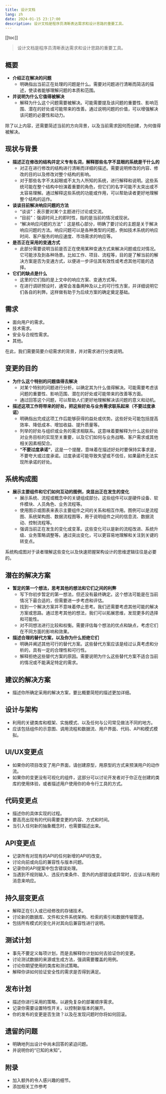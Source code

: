 ```yaml
---
title: 设计文档
lang: zh
date: 2024-01-15 23:17:00
description: 设计文档是程序员清晰表达需求和设计思路的重要工具。
---
```


[[toc]]

> 设计文档是程序员清晰表达需求和设计思路的重要工具。

## 概要

* **介绍正在解决的问题**
  * 明确指出当前正在处理的问题是什么。需要对问题进行清晰而简洁的描述，使读者能够理解问题的本质和范围。
* **并说明为什么它值得被解决**
  * 解释为什么这个问题需要被解决。可能需要提及该问题的重要性、影响范围、潜在的好处或可能带来的改善。通过说明问题的价值，可以增强解决该问题的必要性和动力。

除了以上内容，还需要简述当前的方向背景，以及当前需求因何而创建，为何值得被解决。

## 现状与背景

* **描述正在修改的结构并定义专有名词，解释那些名字不显眼的系统是干什么的**
  * 对正在进行修改的结构进行清晰而详细的描述。需要说明修改的内容、修改的目的以及修改对整个结构的影响。
  * 对于那些名字不太起眼或不太为人所知的系统，进行解释和说明。这些系统可能在整个结构中扮演着重要的角色，但它们的名字可能不太突出或不太容易理解。通过解释这些系统的功能或作用，可以帮助读者更好地理解整个结构的运作。
* **谈谈目前解决响应问题的方法**
  * “谈谈”：表示要对某个主题进行讨论或交流。
  * “目前”：强调时间上的即时性，指的是当前的情况或现状。
  * “解决响应问题的方法”：这是核心部分，明确了要讨论的主题是关于解决响应问题的方法。响应问题可以是各种类型的问题，例如技术系统的响应时间、客户服务的响应速度、市场需求的响应等。
* **是否正在采用的变通方式**
  * 此部分需要说明当前是否正在使用某种变通方式来解决问题或应对情况。它可能涉及到各种场景。比如工作、项目、流程等，目的是了解当前的解决方案是否为变通方式，以便进一步评估其有效性或考虑其他可能的选择。
* **它们的缺点是什么**
  * 这里的它们指的是上文中的响应方案、变通方式等。
  * 在进行调研预设时，通常会准备两种及以上的可行性方案，并详细说明它们各自的利弊。这样做有助于为后续方案的确定奠定基础。

## 需求

* 面向用户的需求。
* 技术需求。
* 安全与合规性需求。
* 其他。

在此，我们需要简要介绍需求的背景，并对需求进行分类说明。

## 变更的目的
* **为什么这个特别的问题值得去解决**
  * 对某个特别的问题进行分析，以确定其为什么值得解决。可能需要考虑该问题的重要性、影响范围、潜在的好处或可能带来的改善等方面。
  * 通过回答这个问题，可以帮助人们更好地理解解决该问题的意义和动机。
* **描述这项工作将带来的好处，把这些好处与业务需求联系起来（不要过度承诺）**
  * 明确指出完成这项工作后能够获得的益处或优势。这些好处可能包括提高效率、降低成本、增加收益、提升质量等。
  * 列举的好处与组织或业务的需求相联系。这意味着要解释为什么这些好处对业务目标的实现至关重要，以及它们如何与业务战略、客户需求或其他相关因素相契合。
  * **<a>“不要过度承诺”</a>**，这是一个提醒，意味着在描述好处时要保持实事求是，不要夸大或过度承诺。过度承诺可能导致失望或不信任，如果最终无法实现所承诺的好处。

## 系统构成图
* **展示主要组件和它们如何互动的图例，突显出正在发生的变化**
  * 展示系统、流程或概念中的关键组成部分。这些组件可以是硬件设备、软件模块、人员角色、业务流程等。
  * 使用图示或图表来表示主要组件之间的关系和相互作用。图例可以是流程图、系统架构图、数据流程图等，用于说明组件之间的信息流、数据流动、控制流程等。
  * 强调当前正在发生的变化或变革。这些变化可以是新的流程改进、系统升级、业务策略调整等。通过突出变化，可以更容易地理解和关注到关键的转变点。

系统构成图对于读者理解这些变化以及快速把握架构设计的思维逻辑往往是必要的。

## 潜在的解决方案
* **暂定的第一个想法，思考其他的想法和它们之间的利弊**
  * 写下你初步暂定的第一想法，但还没有最终确定。这个想法可能是在当前情况下最合适的，但需要进一步考虑和评估。
  * 找到一个解决方案并不意味着停止思考。我们还需要考虑其他可能的解决方案或思路。通过思考其他的想法，我们可以拓展思维，发现更多的选择和可能性。
  * 对不同想法进行比较和权衡。需要评估每个想法的优点和缺点，考虑它们在不同方面的影响和效果。
* **描述合理的替代方案，以及你为什么拒绝它们**
  * 明确并阐述其他可行的替代方案。这些替代方案应该是经过认真考虑和分析的，具有一定的合理性和可行性。
  * 解释拒绝这些替代方案的原因。需要说明为什么这些替代方案不适合当前的情况或不能满足特定的需求。

## 建议的解决方案
* 描述你所确定采用的解决方案，要比概要简短的描述更加详细。

## 设计与架构
* 利用的关键类库和框架、实施模式、以及任何与公司常见做法不同的地方。
* 应该包括组件的示意图、调用流程和数据流、用户界面、代码、API和模式模拟。

## UI/UX变更点
* 如果你的项目改变了用户界面，请创建原型，用原型的方式来预演用户的动作流。
* 如果你的变更没有可视化的组件，这部分可以讨论开发者对于你正在创建的类库的使用体验，或者描述用户使用你的命令行工具的方式。

## 代码变更点
* 描述你的具体实现的过程。
* 要高亮出现有的代码需要变更的内容、方式和时间。
* 当引入任何新的抽象概念时，也需要描述出来。

## API变更点
* 记录所有对现有的API的任何新增的API的改变。
* 讨论向前或向后的兼容性与版本问题。
* 记录你的API提案中包含错误处理。
* 当遇到不规则输入、违反约束条件、意外的内部错误或异常时，应该以有用的消息来响应。

## 持久层变更点
* 解释正在引入或已经修改的存储技术。
* 讨论新的数据库、文件和文件系统架构、检索的索引和数据传输管道。
* 包括所有模式的变化并对其向后兼容性进行说明。

## 测试计划
* 事先不要定义每项计划，而是去解释你计划如何去验证你的变更。
* 讨论测试数据的来源或生成方法，强调需要覆盖的用例。
* 讨论你期望使用的类库和测试策略。
* 解释你讲如何验证安全性的需求是否得到满足。

## 发布计划
* 描述你进行采用的策略，以避免复杂的部署顺序需求。
* 记录你需要设置特性开关，以控制新版本的展开。
* 你的发布的变更是否生效？以及在发现问题时你将如何回滚。

## 遗留的问题
* 明确地列出设计中尚未回答的紧迫问题。
* 并说明你的“已知的未知”。

## 附录
* 加入额外的令人感兴趣的细节。
* 添加相关工作参考
